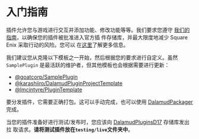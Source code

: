 # 入门指南

插件允许您与游戏进行交互并添加功能、修改功能等等。我们要求您遵守
[我们的指南](restrictions#我在插件中可以做什么)，以确保您的插件被批准进入官方插
件存储库，并最大限度地减少 Square Enix 采取行动的风险。您可以
在[这里](restrictions#为什么您不鼓励某些类型的插件)了解更多信息。

我们建议您从克隆以下模板之一开始，然后根据您的要求进行自定义。虽然
`SamplePlugin` 是最活跃的维护者，但其他模板也会根据需要进行更新：

- [@goatcorp/SamplePlugin](https://github.com/goatcorp/SamplePlugin)
- [@karashiiro/DalamudPluginProjectTemplate](https://github.com/karashiiro/DalamudPluginProjectTemplate)
- [@lmcintyre/PluginTemplate](https://github.com/lmcintyre/PluginTemplate)

要分发插件，它需要正确打包。这可以手动完成，也可以使用
[DalamudPackager](https://github.com/goatcorp/DalamudPackager) 完成。

当您的插件准备好进行测试/发布时，您应该向
[DalamudPluginsD17](https://github.com/goatcorp/DalamudPluginsD17) 存储库发出拉
取请求。**请将测试插件放在`testing/live`文件夹中**。
